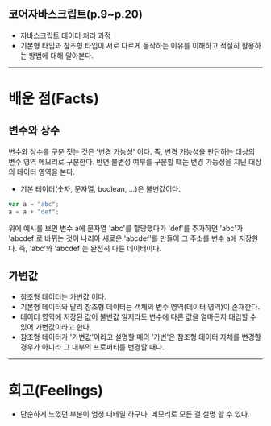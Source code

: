 ## 코어자바스크립트(p.9~p.20)

- 자바스크립트 데이터 처리 과정
- 기본형 타입과 참조형 타입이 서로 다르게 동작하는 이유를 이해하고 적절히 활용하는 방법에 대해 알아본다.

---

# 배운 점(Facts)

## 변수와 상수

변수와 상수를 구분 짓는 것은 '변경 가능성' 이다. 즉, 변경 가능성을 판단하는 대상의 변수 영역 메모리로 구분한다.
반면 불변성 여부를 구분할 떄는 변경 가능성을 지닌 대상의 데이터 영역을 본다.

- 기본 테이터(숫자, 문자열, boolean, ...)은 불변값이다.

```javascript
var a = "abc";
a = a + "def";
```

위에 예시를 보면 변수 a에 문자열 'abc'를 할당했다가 'def'를 추가하면 'abc'가 'abcdef'로 바뀌는 것이 나리아 새로운 'abcdef'를 만들어 그 주소를 변수 a에 저장한다.
즉, 'abc'와 'abcdef'는 완전히 다른 데이터이다.

## 가변값

- 참조형 데이터는 가변값 이다.
- 기본형 데이터와 달리 참조형 데이터는 객체의 변수 영역(데이터 영역)이 존재한다.
- 데이터 영역에 저장된 값이 불변값 일지라도 변수에 다른 값을 얼마든지 대입할 수 있어 가변값이라고 한다.
- 참조형 데이터가 '가변값'이라고 설명할 때의 '가변'은 참조형 데이터 자체를 변경할 경우가 아니라 그 내부의 프로퍼티를 변경할 때다.

---

# 회고(Feelings)

- 단순하게 느꼈던 부분이 엄청 디테일 하구나. 메모리로 모든 걸 설명 할 수 있다.

